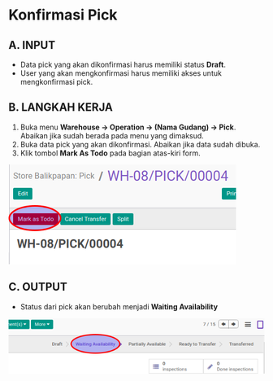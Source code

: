 # Konfirmasi Pick

## A. INPUT

* Data pick yang akan dikonfirmasi harus memiliki status **Draft**.
* User yang akan mengkonfirmasi harus memiliki akses untuk mengkonfirmasi pick.

## B. LANGKAH KERJA

1. Buka menu **Warehouse -> Operation -> (Nama Gudang) -> Pick**. Abaikan jika sudah berada
pada menu yang dimaksud.
2. Buka data pick yang akan dikonfirmasi. Abaikan jika data sudah dibuka.
3. Klik tombol **Mark As Todo** pada bagian atas-kiri form.

![](../../img/pick/tombol-mark-as-todo.png)

## C. OUTPUT

* Status dari pick akan berubah menjadi **Waiting Availability**

![](../../img/pick/status-waiting.png)
